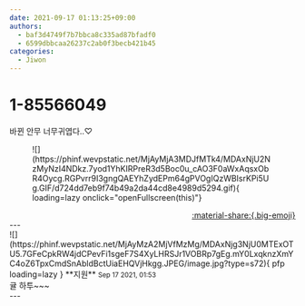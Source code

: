```yaml
---
date: 2021-09-17 01:13:25+09:00
authors:
  - baf3d4749f7b7bbca8c335ad87bfadf0
  - 6599dbbcaa26237c2ab0f3becb421b45
categories:
  - Jiwon
---
```


# 1-85566049

<div class="post-container" markdown="1">
<div class="content-container md-sidebar__scrollwrap" markdown="1">

바뀐 안무 너무귀엽다..♡
<figure markdown="1">
![](https://phinf.wevpstatic.net/MjAyMjA3MDJfMTk4/MDAxNjU2NzMyNzI4NDkz.7yod1YhKIRPreR3d5Boc0u_cAO3F0aWxAqsxObR4Oycg.RGPvrr9I3gngQAEYhZydEPm64gPVOgIQzWBIsrKPi5Ug.GIF/d724dd7eb9f74b49a2da44cd8e4989d5294.gif){ loading=lazy onclick="openFullscreen(this)"}
</figure>


</div>
</div>

<div style="text-align: right;" markdown="1">
<a href="https://weverse.io/fromis9/fanpost/1-85566049" style="text-align: right;">:material-share:{.big-emoji}</a>
</div>
---

<div class="comments-container md-sidebar__scrollwrap" markdown="1">
<div class="comment" markdown="1">
<div class='id-container' markdown="1">
![](https://phinf.wevpstatic.net/MjAyMzA2MjVfMzMg/MDAxNjg3NjU0MTExOTU5.7GFeCpkRW4jdCPevFi1sgeF7S4XyLHRSJr1VOBRp7gEg.mY0LxqknzXmYC4oZ6TpxCmdSnAbldBctUiaEHQVjHkgg.JPEG/image.jpg?type=s72){ pfp loading=lazy }
**<span class="artist">지원</span>** <small>Sep 17 2021, 01:53</small><br>
</div>
<div class='comment-body' markdown="1">
귤 하투~~~
</div>
</div>
</div>
---
